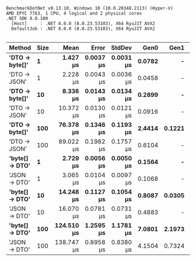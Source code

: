 ```

BenchmarkDotNet v0.13.10, Windows 10 (10.0.20348.2113) (Hyper-V)
AMD EPYC 7763, 1 CPU, 4 logical and 2 physical cores
.NET SDK 8.0.100
  [Host]     : .NET 8.0.0 (8.0.23.53103), X64 RyuJIT AVX2
  DefaultJob : .NET 8.0.0 (8.0.23.53103), X64 RyuJIT AVX2


```
| Method         | Size | Mean       | Error     | StdDev    | Gen0   | Gen1   | Allocated |
|--------------- |----- |-----------:|----------:|----------:|-------:|-------:|----------:|
| **&#39;DTO → byte[]&#39;** | **1**    |   **1.427 μs** | **0.0037 μs** | **0.0031 μs** | **0.0782** |      **-** |    **1320 B** |
| &#39;DTO → JSON&#39;   | 1    |   2.228 μs | 0.0043 μs | 0.0036 μs | 0.0458 |      - |     776 B |
| **&#39;DTO → byte[]&#39;** | **10**   |   **8.336 μs** | **0.0143 μs** | **0.0134 μs** | **0.2899** |      **-** |    **4920 B** |
| &#39;DTO → JSON&#39;   | 10   |  10.372 μs | 0.0130 μs | 0.0121 μs | 0.0916 |      - |    1712 B |
| **&#39;DTO → byte[]&#39;** | **100**  |  **76.378 μs** | **0.1346 μs** | **0.1193 μs** | **2.4414** | **0.1221** |   **40968 B** |
| &#39;DTO → JSON&#39;   | 100  |  89.022 μs | 0.1982 μs | 0.1757 μs | 0.6104 |      - |   11288 B |
| **&#39;byte[] → DTO&#39;** | **1**    |   **2.729 μs** | **0.0056 μs** | **0.0050 μs** | **0.1564** |      **-** |    **2672 B** |
| &#39;JSON → DTO&#39;   | 1    |   3.065 μs | 0.0104 μs | 0.0097 μs | 0.1068 |      - |    1800 B |
| **&#39;byte[] → DTO&#39;** | **10**   |  **14.248 μs** | **0.1127 μs** | **0.1054 μs** | **0.8087** | **0.0305** |   **13592 B** |
| &#39;JSON → DTO&#39;   | 10   |  16.070 μs | 0.0781 μs | 0.0731 μs | 0.4883 |      - |    8488 B |
| **&#39;byte[] → DTO&#39;** | **100**  | **124.510 μs** | **1.2595 μs** | **1.1781 μs** | **7.0801** | **2.1973** |  **118824 B** |
| &#39;JSON → DTO&#39;   | 100  | 138.747 μs | 0.8958 μs | 0.8380 μs | 4.1504 | 0.7324 |   73192 B |
